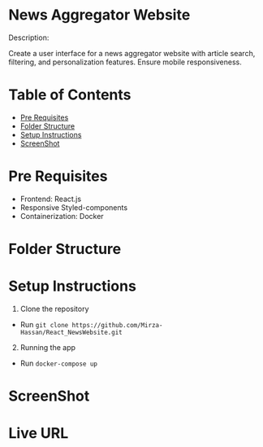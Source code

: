 # News Aggregator Website

Description: 

Create a user interface for a news aggregator website with article search, filtering, and personalization features. Ensure mobile responsiveness.

# Table of Contents

- [Pre Requisites](#pre-requisites)
- [Folder Structure](#folder-structure)
- [Setup Instructions](#setup-instructions)
- [ScreenShot](#screenshot)

# Pre Requisites

- Frontend: React.js
- Responsive Styled-components
- Containerization: Docker
  
# Folder Structure

# Setup Instructions

1. Clone the repository
- Run `git clone https://github.com/Mirza-Hassan/React_NewsWebsite.git` 

2. Running the app

- Run `docker-compose up`

# ScreenShot

# Live URL
